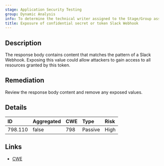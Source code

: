 ```yaml
---
stage: Application Security Testing
group: Dynamic Analysis
info: To determine the technical writer assigned to the Stage/Group associated with this page, see https://handbook.gitlab.com/handbook/product/ux/technical-writing/#assignments
title: Exposure of confidential secret or token Slack Webhook
---
```


## Description

The response body contains content that matches the pattern of a Slack Webhook.
Exposing this value could allow attackers to gain access to all resources granted by this token.

## Remediation

Review the response body content and remove any exposed values.

## Details

| ID | Aggregated | CWE | Type | Risk |
|:---|:-----------|:----|:-----|:-----|
| 798.110 | false | 798 | Passive | High |

## Links

- [CWE](https://cwe.mitre.org/data/definitions/798.html)
